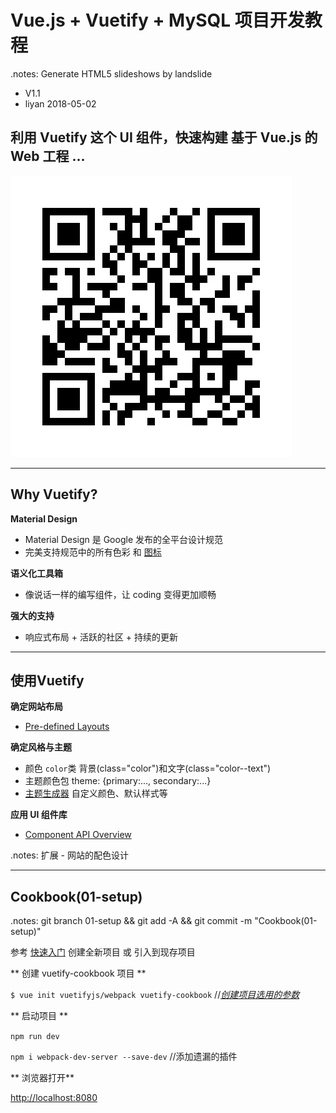 # Vue.js + Vuetify + MySQL 项目开发教程
.notes: Generate HTML5 slideshows by landslide

<!-- landslide cookbook.md --relative --copy-theme -d index.html -->

 * V1.1
 * liyan 2018-05-02

## 利用 Vuetify 这个 UI 组件，快速构建 基于 Vue.js 的 Web 工程 …

<!-- .qr: 450|http://172.16.100.90:10000/slide/vuetify/ -->

![QR Code](img/qr-code.png)

---

## Why Vuetify?

**Material Design**

* Material Design 是 Google 发布的全平台设计规范
* 完美支持规范中的所有色彩 和 [图标](https://material.io/icons/)

**语义化工具箱**

* 像说话一样的编写组件，让 coding 变得更加顺畅

**强大的支持**

* 响应式布局 + 活跃的社区 + 持续的更新

---

## 使用Vuetify

**确定网站布局**

* [Pre-defined Layouts](https://vuetifyjs.com/zh-Hans/layout/pre-defined)

**确定风格与主题**

* 颜色 `color`类 背景(class="color")和文字(class="color--text")
* 主题颜色包 theme: {primary:..., secondary:...}
* [主题生成器](https://vuetifyjs.com/theme-generator) 自定义颜色、默认样式等

**应用 UI 组件库**

* [Component API Overview](https://vuetifyjs.com/zh-Hans/components/api-explorer)

.notes: 扩展 - 网站的配色设计

---

## Cookbook(01-setup)
.notes: git branch 01-setup && git add -A && git commit -m "Cookbook(01-setup)"

参考 [快速入门](https://vuetifyjs.com/zh-Hans/getting-started/quick-start) 创建全新项目 或 引入到现存项目

** 创建 vuetify-cookbook 项目 **

  `$ vue init vuetifyjs/webpack vuetify-cookbook` //*[创建项目选用的参数](./img/cookbook-create-project.png)*

** 启动项目 **

  `npm run dev`

  `npm i webpack-dev-server --save-dev` //添加遗漏的插件

** 浏览器打开**

[http://localhost:8080](./img/cookbook-localhost-8080.png)
